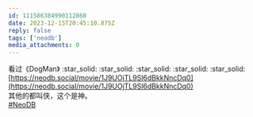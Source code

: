 ```yaml
---
id: 111586384990112860
date: 2023-12-15T20:45:10.875Z
reply: false
tags: ['neodb']
media_attachments: 0
---
```


看过《DogMan》 :star_solid: :star_solid: :star_solid: :star_solid: :star_solid:   
[https://neodb.social/movie/1J9UOjTL9Sl6dBkkNncDq0](https://neodb.social/movie/1J9UOjTL9Sl6dBkkNncDq0)  
其他的都叫侠，这个是神。  
[#NeoDB](https://e5n.cc/tags/NeoDB)

